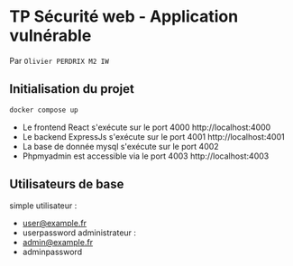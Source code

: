 # TP Sécurité web - Application vulnérable

Par `Olivier PERDRIX M2 IW`

## Initialisation du projet
```bash
docker compose up
```

- Le frontend React s'exécute sur le port 4000 http://localhost:4000
- Le backend ExpressJs s'exécute sur le port 4001 http://localhost:4001
- La base de donnée mysql s'exécute sur le port 4002
- Phpmyadmin est accessible via le port 4003 http://localhost:4003

## Utilisateurs de base

simple utilisateur :
- user@example.fr
- userpassword
administrateur :
- admin@example.fr
- adminpassword
